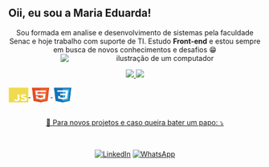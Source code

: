 ## Oii, eu sou a Maria Eduarda!

<p align="center"> 
 Sou formada em analise e desenvolvimento de sistemas pela faculdade Senac e hoje trabalho com suporte de TI. Estudo <strong>Front-end</strong> e estou sempre em busca de novos conhecimentos e desafios 😁 
  <img src="https://raw.githubusercontent.com/MicaelliMedeiros/micaellimedeiros/master/image/computer-illustration.png" alt="ilustração de um computador" min-width="400px" max-width="400px" width="400px" align="right">
</p><br>



<div align="center">
  <a href="https://github.com/eduardarosado">
  <img height="180em" src="https://github-readme-stats.vercel.app/api?username=eduardarosado&show_icons=true&theme=rose_pine&include_all_commits=true&count_private=true"/>
  <img height="200em" src="https://github-readme-stats.vercel.app/api/top-langs/?username=eduardarosado&layout=compact&langs_count=7&theme=rose_pine"/>
</div>
  

<div style="display: inline_block"><br>
  
  <img align="center" alt="duda-Js" height="30" width="40" src="https://raw.githubusercontent.com/devicons/devicon/master/icons/javascript/javascript-plain.svg">
  <img align="center" alt="duda-HTML" height="30" width="40" src="https://raw.githubusercontent.com/devicons/devicon/master/icons/html5/html5-original.svg">
  <img align="center" alt="duda-CSS" height="30" width="40" src="https://raw.githubusercontent.com/devicons/devicon/master/icons/css3/css3-original.svg"><br>
<p align="center"><br>
  💌 Para novos projetos e caso queira bater um papo: ⤵️
</p><br>

<p align="center">
  <a href="https://www.linkedin.com/in/maria-eduarda-r-319952173/" title="LinkedIn"  target="_blank">
  <img src="https://img.shields.io/badge/-Linkedin-0e76a8?style=flat-square&logo=Linkedin&logoColor=white&link=LINK-DO-SEU-LINKEDIN" alt="LinkedIn"/></a>
  <a href="https://wa.me/11950536081" title="WhatsApp" target="_blank">
  <img src="https://img.shields.io/badge/-WhatsApp-25d366?style=flat-square&labelColor=25d366&logo=whatsapp&logoColor=white&link=API-DO-SEU-WHATSAPP" alt="WhatsApp"/></a>
  
 

